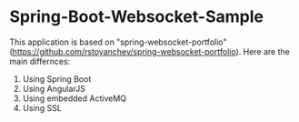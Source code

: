 Spring-Boot-Websocket-Sample
============================

This application is based on "spring-websocket-portfolio" (https://github.com/rstoyanchev/spring-websocket-portfolio).
Here are the main differnces:
1) Using Spring Boot
2) Using AngularJS
3) Using embedded ActiveMQ
4) Using SSL
